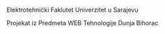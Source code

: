 Elektrotehnički Faklutet
Univerzitet u Sarajevu

Projekat iz Predmeta WEB Tehnologije
Dunja Bihorac

